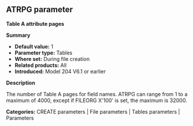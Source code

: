 ## ATRPG parameter

**Table A attribute pages**

**Summary**

* **Default value:** 1
* **Parameter type:** Tables
* **Where set:** During file creation
* **Related products:** All
* **Introduced:** Model 204 V6.1 or earlier

**Description**

The number of Table A pages for field names. ATRPG can range from 1 to a maximum of 4000, except if FILEORG X'100' is set, the maximum is 32000.

**Categories:** CREATE parameters | File parameters | Tables parameters | Parameters
